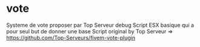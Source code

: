 # vote
Systeme de vote proposer par Top Serveur debug
Script ESX basique qui a pour seul but de donner une base 
Script original by Top Serveur => https://github.com/Top-Serveurs/fivem-vote-plugin 
